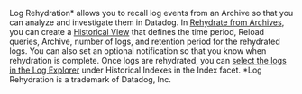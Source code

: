 Log Rehydration\* allows you to recall log events from an Archive so that you can analyze and investigate them in Datadog. In <a href="https://docs.datadoghq.com/logs/archives/rehydrating" target="_blank">Rehydrate from Archives</a>, you can create a <a href="https://docs.datadoghq.com/logs/archives/rehydrating?tab=awss3#historical-views">Historical View</a> that defines the time period, Reload queries, Archive, number of logs, and retention period for the rehydrated logs. You can also set an optional notification so that you know when rehydration is complete. Once logs are rehydrated, you can <a href="https://docs.datadoghq.com/logs/archives/rehydrating?tab=awss3#from-the-log-explorer">select the logs in the Log Explorer</a> under Historical Indexes in the Index facet.
\*Log Rehydration is a trademark of Datadog, Inc.
